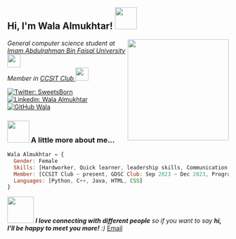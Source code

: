 <h2> Hi, I'm Wala Almukhtar! <img src="https://media.giphy.com/media/mGcNjsfWAjY5AEZNw6/giphy.gif" width="50"></h2>
<img align='right' src="https://media.tenor.com/AlUkiGkR2j8AAAAM/new-game-ahagon-umiko-programming.gif" width="230">
<p><em> General computer science student at <a href="https://www.iau.edu.sa/en">Imam Abdulrahman Bin Faisal University</a><img src="https://media.giphy.com/media/fYSnHlufseco8Fh93Z/giphy.gif" width="30"></br>Member in <a href="https://twitter.com/ccsit_club">CCSIT Club </a><img src="https://media.giphy.com/media/WUlplcMpOCEmTGBtBW/giphy.gif" width="30"> 
</em></p>

[![Twitter: SweetsBorn](https://img.shields.io/twitter/follow/SweetsBorn?style=social)](https://twitter.com/SweetsBorn)
[![Linkedin: Wala Almukhtar](https://img.shields.io/badge/-Wala=Almukhtar-blue?style=flat-square&logo=Linkedin&logoColor=white&link=https://www.linkedin.com/in/Wala=Almukhtar/)](https://www.linkedin.com/in/wala-almukhtar-57a170219/)
[![GitHub Wala](https://img.shields.io/github/followers/Walaalmukhtar1?label=follow&style=social)](https://github.com/Walaalmukhtar1)


### <img src="https://media.giphy.com/media/VgCDAzcKvsR6OM0uWg/giphy.gif" width="50"> A little more about me...  

```javascript
Wala Almukhtar = {
  Gender: Female
  Skills: [Hardworker, Quick learner, leadership skills, Communication skills]
  Member: [CCSIT Club ~ present, GDSC Club: Sep 2023 ~ Dec 2023, Programming Club: Sep 2022 ~ Mar 2023],
  Languages: [Python, C++, Java, HTML, CSS]
}
```

<img src="https://media.giphy.com/media/LnQjpWaON8nhr21vNW/giphy.gif" width="60"> <em><b>I love connecting with different people</b> so if you want to say <b>hi, I'll be happy to meet you more!</b> :)</em>
<a href="mailto:Walaa.almukhtar1@Gmail.com">Email</a>
